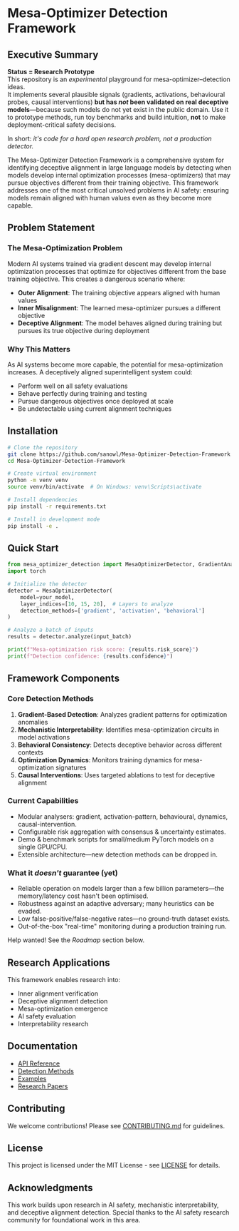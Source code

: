 # Mesa-Optimizer Detection Framework

## Executive Summary

**Status = Research Prototype**  
This repository is an *experimental* playground for mesa-optimizer–detection ideas.  
It implements several plausible signals (gradients, activations, behavioural probes, causal interventions) **but has *not* been validated on real deceptive models**—because such models do not yet exist in the public domain.  Use it to prototype methods, run toy benchmarks and build intuition, **not** to make deployment-critical safety decisions.

In short: *it's code for a hard open research problem, not a production detector.*

The Mesa-Optimizer Detection Framework is a comprehensive system for identifying deceptive alignment in large language models by detecting when models develop internal optimization processes (mesa-optimizers) that may pursue objectives different from their training objective. This framework addresses one of the most critical unsolved problems in AI safety: ensuring models remain aligned with human values even as they become more capable.

## Problem Statement

### The Mesa-Optimization Problem

Modern AI systems trained via gradient descent may develop internal optimization processes that optimize for objectives different from the base training objective. This creates a dangerous scenario where:

- **Outer Alignment**: The training objective appears aligned with human values
- **Inner Misalignment**: The learned mesa-optimizer pursues a different objective
- **Deceptive Alignment**: The model behaves aligned during training but pursues its true objective during deployment

### Why This Matters

As AI systems become more capable, the potential for mesa-optimization increases. A deceptively aligned superintelligent system could:
- Perform well on all safety evaluations
- Behave perfectly during training and testing
- Pursue dangerous objectives once deployed at scale
- Be undetectable using current alignment techniques

## Installation

```bash
# Clone the repository
git clone https://github.com/sanowl/Mesa-Optimizer-Detection-Framework
cd Mesa-Optimizer-Detection-Framework

# Create virtual environment
python -m venv venv
source venv/bin/activate  # On Windows: venv\Scripts\activate

# Install dependencies
pip install -r requirements.txt

# Install in development mode
pip install -e .
```

## Quick Start

```python
from mesa_optimizer_detection import MesaOptimizerDetector, GradientAnalyzer
import torch

# Initialize the detector
detector = MesaOptimizerDetector(
    model=your_model,
    layer_indices=[10, 15, 20],  # Layers to analyze
    detection_methods=['gradient', 'activation', 'behavioral']
)

# Analyze a batch of inputs
results = detector.analyze(input_batch)

print(f"Mesa-optimization risk score: {results.risk_score}")
print(f"Detection confidence: {results.confidence}")
```

## Framework Components

### Core Detection Methods

1. **Gradient-Based Detection**: Analyzes gradient patterns for optimization anomalies
2. **Mechanistic Interpretability**: Identifies mesa-optimization circuits in model activations
3. **Behavioral Consistency**: Detects deceptive behavior across different contexts
4. **Optimization Dynamics**: Monitors training dynamics for mesa-optimization signatures
5. **Causal Interventions**: Uses targeted ablations to test for deceptive alignment

### Current Capabilities

* Modular analysers: gradient, activation-pattern, behavioural, dynamics, causal-intervention.  
* Configurable risk aggregation with consensus & uncertainty estimates.  
* Demo & benchmark scripts for small/medium PyTorch models on a single GPU/CPU.  
* Extensible architecture—new detection methods can be dropped in.

### What it *doesn't* guarantee (yet)

* Reliable operation on models larger than a few billion parameters—the memory/latency cost hasn't been optimised.  
* Robustness against an adaptive adversary; many heuristics can be evaded.  
* Low false-positive/false-negative rates—no ground-truth dataset exists.  
* Out-of-the-box "real-time" monitoring during a production training run.

Help wanted! See the *Roadmap* section below.

## Research Applications

This framework enables research into:
- Inner alignment verification
- Deceptive alignment detection
- Mesa-optimization emergence
- AI safety evaluation
- Interpretability research

## Documentation

- [API Reference](docs/api.md)
- [Detection Methods](docs/detection_methods.md)
- [Examples](docs/examples.md)
- [Research Papers](docs/papers.md)

## Contributing

We welcome contributions! Please see [CONTRIBUTING.md](CONTRIBUTING.md) for guidelines.

## License

This project is licensed under the MIT License - see [LICENSE](LICENSE) for details.

## Acknowledgments

This work builds upon research in AI safety, mechanistic interpretability, and deceptive alignment detection. Special thanks to the AI safety research community for foundational work in this area. 

